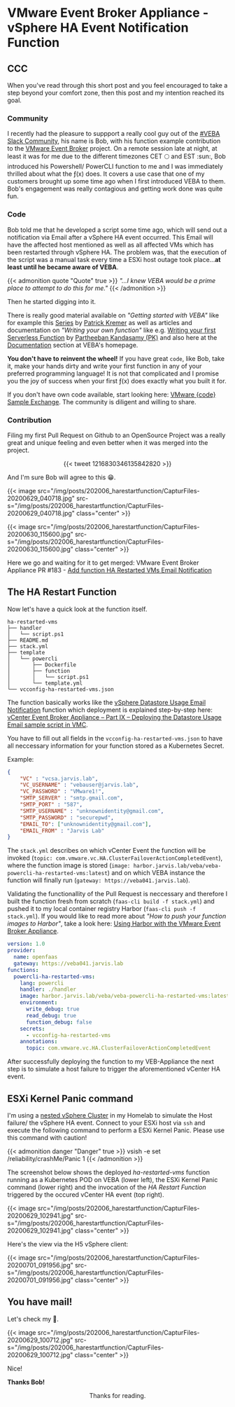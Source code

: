 # VMware Event Broker Appliance - vSphere HA Event Notification Function


## CCC
When you've read through this short post and you feel encouraged to take a step beyond your comfort zone, then this post and my intention reached its goal.

### Community
I recently had the pleasure to suppport a really cool guy out of the [#VEBA Slack Community](https://vmwarecode.slack.com/archives/CQLT9B5AA), his name is Bob, with his function example contribution to the [VMware Event Broker](https://vmweventbroker.io/) project. On a remote session late at night, at least it was for me due to the different timezones CET :full_moon: and EST :sun:, Bob introduced his Powershell/ PowerCLI function to me and I was immediately thrilled about what the ƒ(x) does. It covers a use case that one of my customers brought up some time ago when I first introduced VEBA to them. Bob's engagement was really contagious and getting work done was quite fun.

### Code
Bob told me that he developed a script some time ago, which will send out a notification via Email after a vSphere HA event occurred. This Email will have the affected host mentioned as well as all affected VMs which has been restarted through vSphere HA. The problem was, that the execution of the script was a manual task every time a ESXi host outage took place...**at least until he became aware of VEBA**.

{{< admonition quote "Quote" true >}}
*"...I knew VEBA would be a prime place to attempt to do this for me."*
{{< /admonition >}}

Then he started digging into it.

There is really good material available on *"Getting started with VEBA"* like for example this [Series](http://www.patrickkremer.com/veba/) by [Patrick Kremer](https://twitter.com/KremerPatrick) as well as articles and documentation on *"Writing your own function"* like e.g. [Writing your first Serverless Function](https://medium.com/@pkblah/writing-your-first-serverless-function-23508cb4ea11) by [Partheeban Kandasamy (PK)](https://twitter.com/pkblah) and also here at the [Documentation](https://vmweventbroker.io/kb/contribute-functions) section at VEBA's homepage.

**You don't have to reinvent the wheel!** If you have great `code`, like Bob, take it, make your hands dirty and write your first function in any of your preferred programming language! It is not that complicated and I promise you the joy of success when your first ƒ(x) does exactly what you built it for.

If you don't have own code available, start looking here: [VMware {code} Sample Exchange](https://code.vmware.com/samples?categories=Sample&keywords=&tags=PowerShell%7CVMware%20PowerCLI&groups=&filters=&sort=dateDesc&page=). The community is diligent and willing to share.

### Contribution
Filing my first Pull Request on Github to an OpenSource Project was a really great and unique feeling and even better when it was merged into the project.

<center> {{< tweet 1216830346135842820 >}} </center>

And I'm sure Bob will agree to this :grin:.

{{< image src="/img/posts/202006_harestartfunction/CapturFiles-20200629_040718.jpg" src-s="/img/posts/202006_harestartfunction/CapturFiles-20200629_040718.jpg" class="center" >}}

{{< image src="/img/posts/202006_harestartfunction/CapturFiles-20200630_115600.jpg" src-s="/img/posts/202006_harestartfunction/CapturFiles-20200630_115600.jpg" class="center" >}}

Here we go and waiting for it to get merged: VMware Event Broker Appliance <i class='fab fa-github fa-fw'></i> PR #183 - [Add function HA Restarted VMs Email Notification](https://github.com/vmware-samples/vcenter-event-broker-appliance/pull/183)

## The HA Restart Function
Now let's have a quick look at the function itself.

```shell
ha-restarted-vms
├── handler
│   └── script.ps1
├── README.md
├── stack.yml
├── template
│   └── powercli
│       ├── Dockerfile
│       ├── function
│       │   └── script.ps1
│       └── template.yml
└── vcconfig-ha-restarted-vms.json
```

The function basically works like the [vSphere Datastore Usage Email Notification](https://github.com/vmware-samples/vcenter-event-broker-appliance/tree/development/examples/powercli/datastore-usage-email) function which deployment is explained step-by-step here: [vCenter Event Broker Appliance – Part IX – Deploying the Datastore Usage Email sample script in VMC](https://github.com/vmware-samples/vcenter-event-broker-appliance/tree/development/examples/powercli/datastore-usage-email). 

You have to fill out all fields in the `vcconfig-ha-restarted-vms.json` to have all neccessary information for your function stored as a Kubernetes Secret.

Example:

```json
{
    "VC" : "vcsa.jarvis.lab",
    "VC_USERNAME" : "vebauser@jarvis.lab",
    "VC_PASSWORD" : "VMware1!",
    "SMTP_SERVER" : "smtp.gmail.com",
    "SMTP_PORT" : "587",
    "SMTP_USERNAME" : "unknownidentity@gmail.com",
    "SMTP_PASSWORD" : "securepwd",
    "EMAIL_TO": ["unknownidentity@gmail.com"],
    "EMAIL_FROM" : "Jarvis Lab"
}
```

The `stack.yml` describes on which vCenter Event the function will be invoked (`topic: com.vmware.vc.HA.ClusterFailoverActionCompletedEvent`), where the function image is stored (`image: harbor.jarvis.lab/veba/veba-powercli-ha-restarted-vms:latest`) and on which VEBA instance the function will finally run (`gateway: https://veba041.jarvis.lab`).

Validating the functionallity of the Pull Request is neccessary and therefore I built the function fresh from scratch (`faas-cli build -f stack.yml`) and pushed it to my local container registry Harbor (`faas-cli push -f stack.yml`). If you would like to read more about *"How to push your function images to Harbor"*, take a look here: [Using Harbor with the VMware Event Broker Appliance](https://rguske.github.io/post/using-harbor-with-the-vcenter-event-broker-appliance/).

```yml
version: 1.0
provider:
  name: openfaas
  gateway: https://veba041.jarvis.lab
functions:
  powercli-ha-restarted-vms:
    lang: powercli
    handler: ./handler
    image: harbor.jarvis.lab/veba/veba-powercli-ha-restarted-vms:latest
    environment:
      write_debug: true
      read_debug: true
      function_debug: false
    secrets:
      - vcconfig-ha-restarted-vms
    annotations:
      topic: com.vmware.vc.HA.ClusterFailoverActionCompletedEvent
```

After successfully deploying the function to my VEB-Appliance the next step is to simulate a host failure to trigger the aforementioned vCenter HA event.

## ESXi Kernel Panic command
I'm using a [nested vSphere Cluster](https://www.virtuallyghetto.com/nested-virtualization) in my Homelab to simulate the Host failure/ the vSphere HA event. Connect to your ESXi host via `ssh` and execute the following command to perform a ESXi Kernel Panic. Please use this command with caution!

{{< admonition danger "Danger" true >}}
vsish -e set /reliability/crashMe/Panic 1
{{< /admonition >}}

The screenshot below shows the deployed *ha-restarted-vms* function running as a Kubernetes POD on VEBA (lower left), the ESXi Kernel Panic command (lower right) and the invocation of the *HA Restart Function* triggered by the occured vCenter HA event (top right).

{{< image src="/img/posts/202006_harestartfunction/CapturFiles-20200629_102941.jpg" src-s="/img/posts/202006_harestartfunction/CapturFiles-20200629_102941.jpg" class="center" >}}

Here's the view via the H5 vSphere client:

{{< image src="/img/posts/202006_harestartfunction/CapturFiles-20200701_091956.jpg" src-s="/img/posts/202006_harestartfunction/CapturFiles-20200701_091956.jpg" class="center" >}}

## You have mail!
Let's check my :email:.

{{< image src="/img/posts/202006_harestartfunction/CapturFiles-20200629_100712.jpg" src-s="/img/posts/202006_harestartfunction/CapturFiles-20200629_100712.jpg" class="center" >}}

Nice!

**Thanks Bob!**

<center>Thanks for reading.</center>
